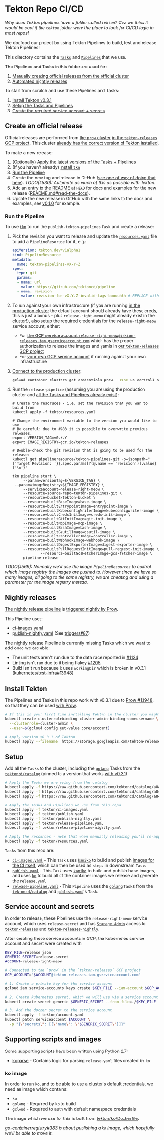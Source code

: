# Tekton Repo CI/CD

_Why does Tekton pipelines have a folder called `tekton`? Cuz we think it would be cool
if the `tekton` folder were the place to look for CI/CD logic in most repos!_

We dogfood our project by using Tekton Pipelines to build, test and release
Tekton Pipelines!

This directory contains the
[`Tasks`](https://github.com/tektoncd/pipeline/blob/master/docs/tasks.md) and
[`Pipelines`](https://github.com/tektoncd/pipeline/blob/master/docs/pipelines.md)
that we use.

The Pipelines and Tasks in this folder are used for:

1. [Manually creating official releases from the official cluster](#create-an-official-release)
1. [Automated nightly releases](#nightly-releases)

To start from scratch and use these Pipelines and Tasks:

1. [Install Tekton v0.3.1](#install-tekton)
1. [Setup the Tasks and Pipelines](#setup)
1. [Create the required service account + secrets](#service-account-and-secrets)

## Create an official release

Official releases are performed from [the `prow` cluster](https://github.com/tektoncd/plumbing#prow)
[in the `tekton-releases` GCP project](https://github.com/tektoncd/plumbing/blob/master/gcp.md).
This cluster [already has the correct version of Tekton installed](#install-tekton).

To make a new release:

1. (Optionally) [Apply the latest versions of the Tasks + Pipelines](#setup)
1. (If you haven't already) [Install `tkn`](https://github.com/tektoncd/cli#installing-tkn)
1. [Run the Pipeline](#run-the-pipeline)
1. Create the new tag and release in GitHub
   ([see one of way of doing that here](https://github.com/tektoncd/pipeline/issues/530#issuecomment-477409459)).
   _TODO(#530): Automate as much of this as possible with Tekton._
1. Add an entry to [the README](../README.md) at `HEAD` for docs and examples for
   the new release ([README.md#read-the-docs](../README.md#read-the-docs)).
1. Update the new release in GitHub with the same links to the docs and examples, see
   [v0.1.0](https://github.com/tektoncd/pipeline/releases/tag/v0.1.0) for example.

### Run the Pipeline

To use [`tkn`](https://github.com/tektoncd/cli) to run the `publish-tekton-pipelines` `Task` and create a release:

1. Pick the revision you want to release and update the
   [`resources.yaml`](./resources.yaml) file to add a
   `PipelineResoruce` for it, e.g.:

   ```yaml
   apiVersion: tekton.dev/v1alpha1
   kind: PipelineResource
   metadata:
     name: tekton-pipelines-vX-Y-Z
   spec:
     type: git
     params:
     - name: url
       value: https://github.com/tektoncd/pipeline
     - name: revision
       value: revision-for-vX.Y.Z-invalid-tags-boouuhhh # REPLACE with the commit you'd like to build from (not a tag, since that's not created yet)
   ```

1. To run against your own infrastructure (if you are running
   [in the production cluster](https://github.com/tektoncd/plumbing#prow) the
   default account should already have these creds, this is just a bonus - plus
   `release-right-meow` might already exist in the cluster!), also setup the
   required credentials for the `release-right-meow` service account, either:

   - For
     [the GCP service account `release-right-meow@tekton-releases.iam.gserviceaccount.com`](#production-service-account)
     which has the proper authorization to release the images and yamls in
     [our `tekton-releases` GCP project](https://github.com/tektoncd/plumbing#prow)
   - For
     [your own GCP service account](https://cloud.google.com/iam/docs/creating-managing-service-accounts)
     if running against your own infrastructure


1. [Connect to the production cluster](https://github.com/tektoncd/plumbing#prow):

    ```bash
    gcloud container clusters get-credentials prow --zone us-central1-a --project tekton-releases
    ```

1. Run the `release-pipeline` (assuming you are using the production cluster and
   [all the Tasks and Pipelines already exist](#setup)):

   ```shell
   # Create the resoruces - i.e. set the revision that you wan to build from
   kubectl apply -f tekton/resources.yaml

   # Change the environment variable to the version you would like to use.
   # Be careful: due to #983 it is possible to overwrite previous releases.
   export VERSION_TAG=v0.X.Y
   export IMAGE_REGISTRY=gcr.io/tekton-releases

   # Double-check the git revision that is going to be used for the release:
   kubectl get pipelineresource/tekton-pipelines-git -o=jsonpath="{'Target Revision: '}{.spec.params[?(@.name == 'revision')].value}{'\n'}"

   tkn pipeline start \
		--param=versionTag=${VERSION_TAG} \
    --param=imageRegistry=${IMAGE_REGISTRY} \
		--serviceaccount=release-right-meow \
		--resource=source-repo=tekton-pipelines-git \
		--resource=bucket=tekton-bucket \
		--resource=builtBaseImage=base-image \
		--resource=builtEntrypointImage=entrypoint-image \
		--resource=builtKubeconfigWriterImage=kubeconfigwriter-image \
		--resource=builtCredsInitImage=creds-init-image \
		--resource=builtGitInitImage=git-init-image \
		--resource=builtNopImage=nop-image \
		--resource=builtBashImage=bash-image \
		--resource=builtGsutilImage=gsutil-image \
		--resource=builtControllerImage=controller-image \
		--resource=builtWebhookImage=webhook-image \
		--resource=builtDigestExporterImage=digest-exporter-image \
		--resource=builtPullRequestInitImage=pull-request-init-image \
                --resource=builtGcsFetcherImage=gcs-fetcher-image \
		pipeline-release
   ```

_TODO(#569): Normally we'd use the image `PipelineResources` to control which
image registry the images are pushed to. However since we have so many images,
all going to the same registry, we are cheating and using a parameter for the
image registry instead._

## Nightly releases

[The nightly release pipeline](release-pipeline-nightly.yaml) is
[triggered nightly by Prow](https://github.com/tektoncd/plumbing/tree/master/prow).

This Pipeline uses:

- [ci-images.yaml](ci-images.yaml)
- [publish-nightly.yaml](publish-nightly.yaml) (See [triggers#87](https://github.com/tektoncd/triggers/issues/87))

The nightly release Pipeline is currently missing Tasks which we want to add once we are able:

- The unit tests aren't run due to the data race reported in [#1124](http://github.com/tektoncd/pipeline/issues/1124)
- Linting isn't run due to it being flakey [#1205](http://github.com/tektoncd/pipeline/issues/1205)
- Build isn't run because it uses `workingDir` which is broken in v0.3.1 ([kubernetes/test-infra#13948](https://github.com/kubernetes/test-infra/issues/13948))

## Install Tekton

The Pipelines and Tasks in this repo work with v0.3.1 due to
[Prow #13948](https://github.com/kubernetes/test-infra/issues/13948), so that
they can be used [with Prow](https://github.com/tektoncd/plumbing/tree/master/prow).


```bash
# If this is your first time installing Tekton in the cluster you might need to give yourself permission to do so
kubectl create clusterrolebinding cluster-admin-binding-someusername \
  --clusterrole=cluster-admin \
  --user=$(gcloud config get-value core/account)

# Apply version v0.3.1 of Tekton
kubectl apply --filename  https://storage.googleapis.com/tekton-releases/previous/v0.3.1/release.yaml
```

## Setup

Add all the `Tasks` to the cluster, including the
[`golang`](https://github.com/tektoncd/catalog/tree/master/golang)
Tasks from the
[`tektoncd/catalog`](https://github.com/tektoncd/catalog) (pinned to a version that
works [with v0.3.1](#install-tekton))

```bash
# Apply the Tasks we are using from the catalog
kubectl apply -f https://raw.githubusercontent.com/tektoncd/catalog/a844eaa0be8cba2c1fbe6c4c336a2333bdbcdf1c/golang/lint.yaml
kubectl apply -f https://raw.githubusercontent.com/tektoncd/catalog/a844eaa0be8cba2c1fbe6c4c336a2333bdbcdf1c/golang/build.yaml
kubectl apply -f https://raw.githubusercontent.com/tektoncd/catalog/a844eaa0be8cba2c1fbe6c4c336a2333bdbcdf1c/golang/tests.yaml

# Apply the Tasks and Pipelines we use from this repo
kubectl apply -f tekton/ci-images.yaml
kubectl apply -f tekton/publish.yaml
kubectl apply -f tekton/publish-nightly.yaml
kubectl apply -f tekton/release-pipeline.yaml
kubectl apply -f tekton/release-pipeline-nightly.yaml

# Apply the resources - note that when manually releasing you'll re-apply these
kubectl apply -f tekton/resources.yaml
```

`Tasks` from this repo are:

- [`ci-images.yaml`](ci-images.yaml) - This `Task` uses
  [`kaniko`](https://github.com/GoogleContainerTools/kaniko) to build and
  publish [images for the CI itself](#supporting-images), which can then be used
  as `steps` in downstream `Tasks`
- [`publish.yaml`](publish.yaml) - This `Task` uses
  [`kaniko`](https://github.com/GoogleContainerTools/kaniko) to build and
  publish base images, and uses
  [`ko`](https://github.com/google/go-containerregistry/tree/master/cmd/ko) to
  build all of the container images we release and generate the
  `release.yaml`
- [`release-pipeline.yaml`](./release-pipeline.yaml) - This `Pipeline`
  uses the
  [`golang`](https://github.com/tektoncd/catalog/tree/master/golang)
  `Task`s from the
  [`tektoncd/catalog`](https://github.com/tektoncd/catalog) and
  [`publish.yaml`](publish.yaml)'s `Task`.

## Service account and secrets

In order to release, these Pipelines use the `release-right-meow` service account,
which uses `release-secret` and has
[`Storage Admin`](https://cloud.google.com/container-registry/docs/access-control)
access to
[`tekton-releases`]((https://github.com/tektoncd/plumbing/blob/master/gcp.md))
and
[`tekton-releases-nightly`]((https://github.com/tektoncd/plumbing/blob/master/gcp.md)).

After creating these service accounts in GCP, the kubernetes service account and
secret were created with:

```bash
KEY_FILE=release.json
GENERIC_SECRET=release-secret
ACCOUNT=release-right-meow

# Connected to the `prow` in the `tekton-releases` GCP project
GCP_ACCOUNT="$ACCOUNT@tekton-releases.iam.gserviceaccount.com"

# 1. Create a private key for the service account
gcloud iam service-accounts keys create $KEY_FILE --iam-account $GCP_ACCOUNT

# 2. Create kubernetes secret, which we will use via a service account and directly mounting
kubectl create secret generic $GENERIC_SECRET --from-file=./$KEY_FILE

# 3. Add the docker secret to the service account
kubectl apply -f tekton/account.yaml
kubectl patch serviceaccount $ACCOUNT \
  -p "{\"secrets\": [{\"name\": \"$GENERIC_SECRET\"}]}"
```

## Supporting scripts and images

Some supporting scripts have been written using Python 2.7:

- [koparse](./koparse) - Contains logic for parsing `release.yaml` files created
  by `ko`

### ko image

In order to run `ko`, and to be able to use a cluster's default credentials, we
need an image which contains:

- `ko`
- `golang` - Required by `ko` to build
- `gcloud` - Required to auth with default namespace credentials

The image which we use for this is built from
[tekton/ko/Dockerfile](./ko/Dockerfile).

_[go-containerregistry#383](https://github.com/google/go-containerregistry/issues/383)
is about publishing a `ko` image, which hopefully we'll be able to move it._
